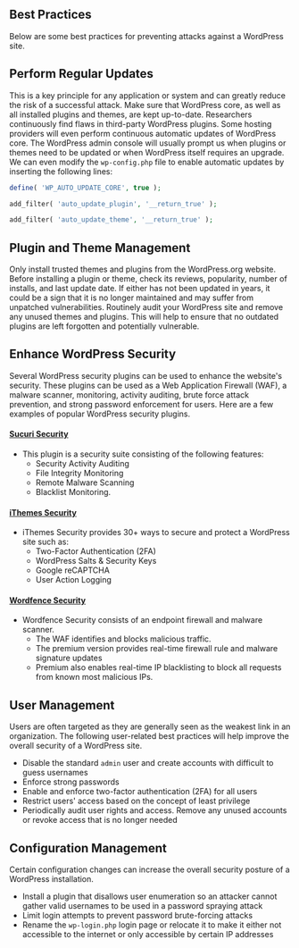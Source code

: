 ## Best Practices

Below are some best practices for preventing attacks against a WordPress site.

## Perform Regular Updates

This is a key principle for any application or system and can greatly reduce the risk of a successful attack. Make sure that WordPress core, as well as all installed plugins and themes, are kept up-to-date. Researchers continuously find flaws in third-party WordPress plugins. Some hosting providers will even perform continuous automatic updates of WordPress core. The WordPress admin console will usually prompt us when plugins or themes need to be updated or when WordPress itself requires an upgrade. We can even modify the `wp-config.php` file to enable automatic updates by inserting the following lines:

```php
define( 'WP_AUTO_UPDATE_CORE', true );
```

```php
add_filter( 'auto_update_plugin', '__return_true' );
```

```php
add_filter( 'auto_update_theme', '__return_true' );
```

## Plugin and Theme Management

Only install trusted themes and plugins from the WordPress.org website. Before installing a plugin or theme, check its reviews, popularity, number of installs, and last update date. If either has not been updated in years, it could be a sign that it is no longer maintained and may suffer from unpatched vulnerabilities. Routinely audit your WordPress site and remove any unused themes and plugins. This will help to ensure that no outdated plugins are left forgotten and potentially vulnerable.

## Enhance WordPress Security

Several WordPress security plugins can be used to enhance the website's security. These plugins can be used as a Web Application Firewall (WAF), a malware scanner, monitoring, activity auditing, brute force attack prevention, and strong password enforcement for users. Here are a few examples of popular WordPress security plugins.

#### [Sucuri Security](https://wordpress.org/plugins/sucuri-scanner/)

- This plugin is a security suite consisting of the following features:
    - Security Activity Auditing
    - File Integrity Monitoring
    - Remote Malware Scanning
    - Blacklist Monitoring.

#### [iThemes Security](https://wordpress.org/plugins/better-wp-security/)

- iThemes Security provides 30+ ways to secure and protect a WordPress site such as:
    - Two-Factor Authentication (2FA)
    - WordPress Salts & Security Keys
    - Google reCAPTCHA
    - User Action Logging

#### [Wordfence Security](https://wordpress.org/plugins/wordfence/)

- Wordfence Security consists of an endpoint firewall and malware scanner.
    - The WAF identifies and blocks malicious traffic.
    - The premium version provides real-time firewall rule and malware signature updates
    - Premium also enables real-time IP blacklisting to block all requests from known most malicious IPs.

## User Management

Users are often targeted as they are generally seen as the weakest link in an organization. The following user-related best practices will help improve the overall security of a WordPress site.

- Disable the standard `admin` user and create accounts with difficult to guess usernames
- Enforce strong passwords
- Enable and enforce two-factor authentication (2FA) for all users
- Restrict users' access based on the concept of least privilege
- Periodically audit user rights and access. Remove any unused accounts or revoke access that is no longer needed

## Configuration Management

Certain configuration changes can increase the overall security posture of a WordPress installation.

- Install a plugin that disallows user enumeration so an attacker cannot gather valid usernames to be used in a password spraying attack
- Limit login attempts to prevent password brute-forcing attacks
- Rename the `wp-login.php` login page or relocate it to make it either not accessible to the internet or only accessible by certain IP addresses
